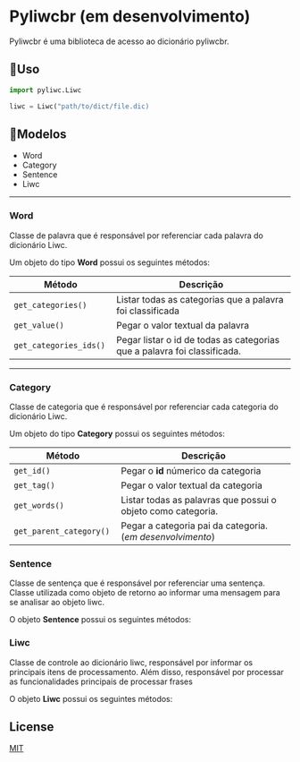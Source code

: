 # Pyliwcbr (em desenvolvimento)

Pyliwcbr é uma biblioteca de acesso ao dicionário pyliwcbr.

## 🦾Uso 

```python
import pyliwc.Liwc

liwc = Liwc("path/to/dict/file.dic)

```

## 📄Modelos

- Word
- Category
- Sentence
- Liwc

---
### **Word** 

Classe de palavra que é responsável por referenciar cada palavra do dicionário Liwc.

Um objeto do tipo **Word** possui os seguintes métodos: 

| Método  |  Descrição |
| ------- |-----|
| ```get_categories() ``` | Listar todas as categorias que a palavra foi classificada |
|```get_value() ``` | Pegar o valor textual da palavra |
|```get_categories_ids() ``` | Pegar listar o id de todas as categorias que a palavra foi classificada. |


---
### **Category** 

Classe de categoria que é responsável por referenciar cada categoria do dicionário Liwc.

Um objeto do tipo **Category** possui os seguintes métodos: 

| Método  |  Descrição |
| ------- |-----|
| ```get_id() ``` | Pegar o **id** númerico da categoria |
|```get_tag() ``` | Pegar o valor textual da categoria |
|```get_words() ``` | Listar todas as palavras que possui o objeto como categoria. |
|```get_parent_category() ``` | Pegar a categoria pai da categoria. (*em desenvolvimento*) |


### **Sentence** 

Classe de sentença que é responsável por referenciar uma sentença. Classe utilizada como objeto de retorno ao informar uma mensagem para se analisar ao objeto liwc.

O objeto **Sentence** possui os seguintes métodos: 



### **Liwc** 

Classe de controle ao dicionário liwc, responsável por informar os principais itens de processamento. Além disso, responsável por processar as funcionalidades principais de processar frases


O objeto **Liwc** possui os seguintes métodos: 





## License
[MIT](https://choosealicense.com/licenses/mit/)